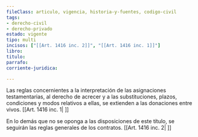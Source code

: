 ```yaml
---
fileClass: articulo, vigencia, historia-y-fuentes, codigo-civil
tags:
- derecho-civil
- derecho-privado
estado: vigente
tipo: multi
incisos: ["[[Art. 1416 inc. 2]]", "[[Art. 1416 inc. 1]]"]
libro:
titulo:
parrafo:
corriente-juridica:

---
```

Las reglas concernientes a la interpretación de las asignaciones testamentarias, al derecho de acrecer y a las substituciones, plazos, condiciones y modos relativos a ellas, se extienden a las donaciones entre vivos. [[Art. 1416 inc. 1| ]]

En lo demás que no se oponga a las disposiciones de este título, se seguirán las reglas generales de los contratos. [[Art. 1416 inc. 2| ]]